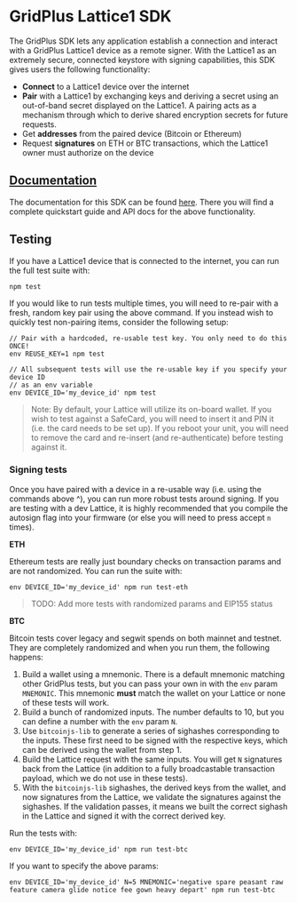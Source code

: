 # GridPlus Lattice1 SDK

The GridPlus SDK lets any application establish a connection and interact with a GridPlus Lattice1 device as a remote signer. With the Lattice1 as an extremely secure, connected keystore with signing capabilities, this SDK gives users the following functionality:

* **Connect** to a Lattice1 device over the internet
* **Pair** with a Lattice1 by exchanging keys and deriving a secret using an out-of-band secret displayed on the Lattice1. A pairing acts as a mechanism through which to derive shared encryption secrets for future requests.
* Get **addresses** from the paired device (Bitcoin or Ethereum)
* Request **signatures** on ETH or BTC transactions, which the Lattice1 owner must authorize on the device

## [Documentation](https://gridplus-sdk.readthedocs.io)

The documentation for this SDK can be found [here](https://gridplus-sdk.readthedocs.io). There you will find a complete quickstart guide and API docs for the above functionality.

## Testing

If you have a Lattice1 device that is connected to the internet, you can run the full test suite with:

```
npm test
```

If you would like to run tests multiple times, you will need to re-pair with a fresh, random key pair using the above command.
If you instead wish to quickly test non-pairing items, consider the following setup:

```
// Pair with a hardcoded, re-usable test key. You only need to do this ONCE!
env REUSE_KEY=1 npm test

// All subsequent tests will use the re-usable key if you specify your device ID
// as an env variable
env DEVICE_ID='my_device_id' npm test
```

> Note: By default, your Lattice will utilize its on-board wallet. If you wish to test against a SafeCard, you will need to insert it and PIN it (i.e. the card needs to be set up). If you reboot your unit, you will need to remove the card and re-insert (and re-authenticate) before testing against it.

### Signing tests

Once you have paired with a device in a re-usable way (i.e. using the commands above ^), you can run more robust tests around signing. If you are testing with a dev Lattice, it is highly recommended that you compile the autosign flag into your firmware (or else you will need to press accept `n` times).

**ETH**

Ethereum tests are really just boundary checks on transaction params and are not randomized. You can run the suite with:

```
env DEVICE_ID='my_device_id' npm run test-eth
```

> TODO: Add more tests with randomized params and EIP155 status

**BTC**

Bitcoin tests cover legacy and segwit spends on both mainnet and testnet. They are completely randomized and when you run them, the following happens:

1. Build a wallet using a mnemonic. There is a default mnemonic matching other GridPlus tests, but you can pass your own in with the `env` param `MNEMONIC`. This mnemonic **must** match the wallet on your Lattice or none of these tests will work.
2. Build a bunch of randomized inputs. The number defaults to 10, but you can define a number with the `env` param `N`.
3. Use `bitcoinjs-lib` to generate a series of sighashes corresponding to the inputs. These first need to be signed with the respective keys, which can be derived using the wallet from step 1.
4. Build the Lattice request with the same inputs. You will get `N` signatures back from the Lattice (in addition to a fully broadcastable transaction payload, which we do not use in these tests).
5. With the `bitcoinjs-lib` sighashes, the derived keys from the wallet, and now signatures from the Lattice, we validate the signatures against the sighashes. If the validation passes, it means we built the correct sighash in the Lattice and signed it with the correct derived key.

Run the tests with:

```
env DEVICE_ID='my_device_id' npm run test-btc
```

If you want to specify the above params:

```
env DEVICE_ID='my_device_id' N=5 MNEMONIC='negative spare peasant raw feature camera glide notice fee gown heavy depart' npm run test-btc
```